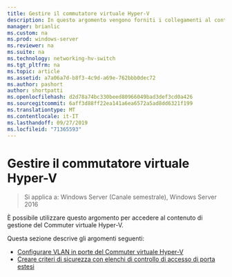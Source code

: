 ```yaml
---
title: Gestire il commutatore virtuale Hyper-V
description: In questo argomento vengono forniti i collegamenti al contenuto di gestione del Commuter virtuale Hyper-V per Windows Server 2016.
manager: brianlic
ms.custom: na
ms.prod: windows-server
ms.reviewer: na
ms.suite: na
ms.technology: networking-hv-switch
ms.tgt_pltfrm: na
ms.topic: article
ms.assetid: a7a06a7d-b8f3-4c9d-a69e-762bbb0dec72
ms.author: pashort
author: shortpatti
ms.openlocfilehash: d2d78a74bc330beed80966049bad3def3cd0a426
ms.sourcegitcommit: 6aff3d88ff22ea141a6ea6572a5ad8dd6321f199
ms.translationtype: MT
ms.contentlocale: it-IT
ms.lasthandoff: 09/27/2019
ms.locfileid: "71365593"
---
```

# <a name="manage-hyper-v-virtual-switch"></a>Gestire il commutatore virtuale Hyper-V

>Si applica a: Windows Server (Canale semestrale), Windows Server 2016

È possibile utilizzare questo argomento per accedere al contenuto di gestione del Commuter virtuale Hyper-V.

Questa sezione descrive gli argomenti seguenti:

- [Configurare VLAN in porte del Commuter virtuale Hyper-V](Configure-and-View-VLAN-Settings-on-Hyper-V-Virtual-Switch-Ports.md)
- [Creare criteri di sicurezza con elenchi di controllo di accesso di porta estesi](Create-Security-Policies-with-Extended-Port-Access-Control-Lists.md)


